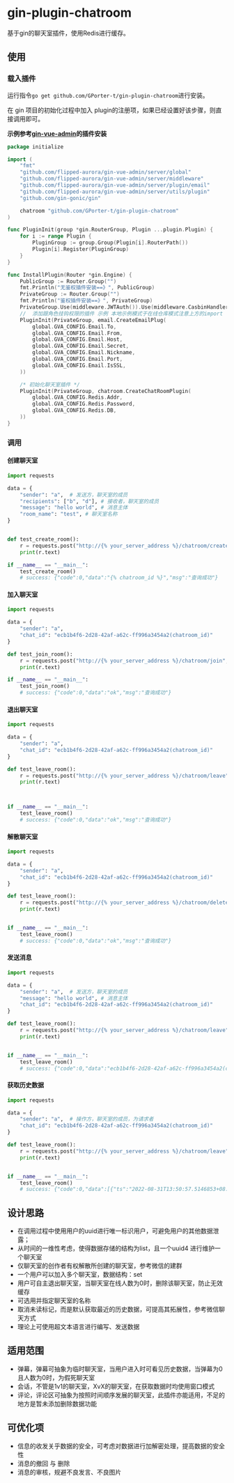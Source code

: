 # gin-plugin-chatroom
基于gin的聊天室插件，使用Redis进行缓存。

## 使用

### 载入插件
运行指令`go get github.com/GPorter-t/gin-plugin-chatroom`进行安装。

在 gin 项目的初始化过程中加入 plugin的注册项，如果已经设置好该步骤，则直接调用即可。

**示例参考[gin-vue-admin](https://github.com/flipped-aurora/gin-vue-admin/blob/main/server/initialize/plugin.go)的插件安装**

```go
package initialize

import (
	"fmt"
	"github.com/flipped-aurora/gin-vue-admin/server/global"
	"github.com/flipped-aurora/gin-vue-admin/server/middleware"
	"github.com/flipped-aurora/gin-vue-admin/server/plugin/email"
	"github.com/flipped-aurora/gin-vue-admin/server/utils/plugin"
	"github.com/gin-gonic/gin"

    chatroom "github.com/GPorter-t/gin-plugin-chatroom"
)

func PluginInit(group *gin.RouterGroup, Plugin ...plugin.Plugin) {
	for i := range Plugin {
		PluginGroup := group.Group(Plugin[i].RouterPath())
		Plugin[i].Register(PluginGroup)
	}
}

func InstallPlugin(Router *gin.Engine) {
	PublicGroup := Router.Group("")
	fmt.Println("无鉴权插件安装==》", PublicGroup)
	PrivateGroup := Router.Group("")
	fmt.Println("鉴权插件安装==》", PrivateGroup)
	PrivateGroup.Use(middleware.JWTAuth()).Use(middleware.CasbinHandler())
	//  添加跟角色挂钩权限的插件 示例 本地示例模式于在线仓库模式注意上方的import 可以自行切换 效果相同
	PluginInit(PrivateGroup, email.CreateEmailPlug(
		global.GVA_CONFIG.Email.To,
		global.GVA_CONFIG.Email.From,
		global.GVA_CONFIG.Email.Host,
		global.GVA_CONFIG.Email.Secret,
		global.GVA_CONFIG.Email.Nickname,
		global.GVA_CONFIG.Email.Port,
		global.GVA_CONFIG.Email.IsSSL,
	))

    /* 初始化聊天室插件 */
    PluginInit(PrivateGroup, chatroom.CreateChatRoomPlugin(
		global.GVA_CONFIG.Redis.Addr,
		global.GVA_CONFIG.Redis.Password,
		global.GVA_CONFIG.Redis.DB,
	))
}
```

### 调用
#### 创建聊天室
```python
import requests

data = {
    "sender": "a",  # 发送方，聊天室的成员
    "recipients": ["b", "d"], # 接收者，聊天室的成员
    "message": "hello world", # 消息主体
    "room_name": "test", # 聊天室名称
}


def test_create_room():
    r = requests.post("http://{% your_server_address %}/chatroom/create", json=data)
    print(r.text)

if __name__ == "__main__":
    test_create_room()
    # success: {"code":0,"data":"{% chatroom_id %}","msg":"查询成功"}
```

#### 加入聊天室
```python
import requests

data = {
    "sender": "a",
    "chat_id": "ecb1b4f6-2d28-42af-a62c-ff996a3454a2(chatroom_id)"
}

def test_join_room():
    r = requests.post("http://{% your_server_address %}/chatroom/join", json=data)
    print(r.text)

if __name__ == "__main__":
    test_join_room()
    # success: {"code":0,"data":"ok","msg":"查询成功"}
```

#### 退出聊天室
```python
import requests

data = {
    "sender": "a",
    "chat_id": "ecb1b4f6-2d28-42af-a62c-ff996a3454a2(chatroom_id)"
}

def test_leave_room():
    r = requests.post("http://{% your_server_address %}/chatroom/leave", json=data)
    print(r.text)



if __name__ == "__main__":
    test_leave_room()
    # success: {"code":0,"data":"ok","msg":"查询成功"}
```

#### 解散聊天室
```python
import requests

data = {
    "sender": "a",
    "chat_id": "ecb1b4f6-2d28-42af-a62c-ff996a3454a2(chatroom_id)"
}

def test_leave_room():
    r = requests.post("http://{% your_server_address %}/chatroom/delete", json=data)
    print(r.text)


if __name__ == "__main__":
    test_leave_room()
    # success: {"code":0,"data":"ok","msg":"查询成功"}
```

#### 发送消息
```python
import requests

data = {
    "sender": "a",  # 发送方，聊天室的成员
    "message": "hello world", # 消息主体
    "chat_id": "ecb1b4f6-2d28-42af-a62c-ff996a3454a2(chatroom_id)"
}

def test_leave_room():
    r = requests.post("http://{% your_server_address %}/chatroom/leave", json=data)
    print(r.text)


if __name__ == "__main__":
    test_leave_room()
    # success: {"code":0,"data":"ecb1b4f6-2d28-42af-a62c-ff996a3454a2(chatroom_id)","msg":"查询成功"}
```

#### 获取历史数据
```python
import requests

data = {
    "sender": "a",  # 操作方，聊天室的成员，为请求者
    "chat_id": "ecb1b4f6-2d28-42af-a62c-ff996a3454a2(chatroom_id)"
}

def test_leave_room():
    r = requests.post("http://{% your_server_address %}/chatroom/leave", json=data)
    print(r.text)


if __name__ == "__main__":
    test_leave_room()
    # success: {"code":0,"data":[{"ts":"2022-08-31T13:50:57.5146853+08:00","sender":"t","message":"hello world"},{"ts":"2022-08-31T13:49:30.4761773+08:00","sender":"b","message":"hello world"}],"msg":"查询成功"}
```

## 设计思路
- 在调用过程中使用用户的uuid进行唯一标识用户，可避免用户的其他数据泄露；
- 从时间的一维性考虑，使得数据存储的结构为list，且一个uuid4 进行维护一个聊天室
- 仅聊天室的创作者有权解散所创建的聊天室，参考微信的建群
- 一个用户可以加入多个聊天室，数据结构：set
- 用户可自主退出聊天室，当聊天室在线人数为0时，删除该聊天室，防止无效缓存
- 可选用并指定聊天室的名称
- 取消未读标记，而是默认获取最近的历史数据，可提高其拓展性，参考微信聊天方式
- 理论上可使用超文本语言进行编写、发送数据

## 适用范围
- 弹幕，弹幕可抽象为临时聊天室，当用户进入时可看见历史数据，当弹幕为0且人数为0时，为假死聊天室
- 会话，不管是1v1的聊天室，XvX的聊天室，在获取数据时均使用窗口模式
- 评论，评论区可抽象为按照时间顺序发展的聊天室，此插件亦能适用，不足的地方是暂未添加删除数据功能

## 可优化项
- 信息的收发关乎数据的安全，可考虑对数据进行加解密处理，提高数据的安全性
- 消息的撤回 与 删除
- 消息的审核，规避不良发言、不良图片
